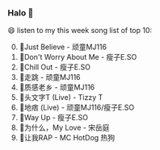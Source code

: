 

### Halo 👋

😄 listen to my this week song list of top 10:

0. 🌈Just Believe - 顽童MJ116
1. 🌈Don't Worry About Me - 瘦子E.SO
2. 🌈Chill Out - 瘦子E.SO
3. 🌈走跳 - 顽童MJ116
4. 🌈质感老乡 - 顽童MJ116
5. 🌈头文字T (Live) - Tizzy T
6. 🌈地痞 (Live) - 顽童MJ116/瘦子E.SO
7. 🌈Way Up - 瘦子E.SO
8. 🌈为什么，My Love - 宋岳庭
9. 🌈让我RAP - MC HotDog 热狗

